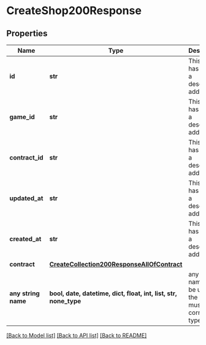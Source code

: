# CreateShop200Response


## Properties
Name | Type | Description | Notes
------------ | ------------- | ------------- | -------------
**id** | **str** | This field has not had a description added. | [optional] 
**game_id** | **str** | This field has not had a description added. | [optional] 
**contract_id** | **str** | This field has not had a description added. | [optional] 
**updated_at** | **str** | This field has not had a description added. | [optional] 
**created_at** | **str** | This field has not had a description added. | [optional] 
**contract** | [**CreateCollection200ResponseAllOfContract**](CreateCollection200ResponseAllOfContract.md) |  | [optional] 
**any string name** | **bool, date, datetime, dict, float, int, list, str, none_type** | any string name can be used but the value must be the correct type | [optional]

[[Back to Model list]](../README.md#documentation-for-models) [[Back to API list]](../README.md#documentation-for-api-endpoints) [[Back to README]](../README.md)


